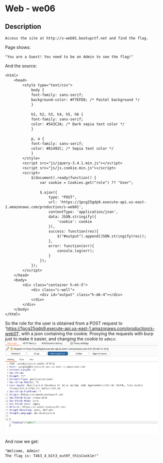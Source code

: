 # Web - we06
## Description
```
Access the site at http://s-web01.bootupctf.net and find the flag.

```

Page shows:
```
"You are a Guest! You need to be an Admin to see the flag!"
```
And the source:
```
<html>
    <head>
        <style type="text/css">
            body {
            font-family: sans-serif;
            background-color: #F7EFD8; /* Pastel background */
            }

            h1, h2, h3, h4, h5, h6 {
            font-family: sans-serif;
            color: #543C2A; /* Dark sepia text color */
            }

            p, a {
            font-family: sans-serif;
            color: #61492C; /* Sepia text color */
            }
        </style>
        <script src="js/jquery-3.4.1.min.js"></script>
        <script src="js/js.cookie.min.js"></script>
        <script>
            $(document).ready(function() {
                var cookie = Cookies.get("role") ?? "User";
                
                $.ajax({
                    type: "POST",
                    url: 'https://1pcg25gdp9.execute-api.us-east-1.amazonaws.com/production/s-web01',
                    contentType: 'application/json',
                    data: JSON.stringify({
                        'cookie': cookie
                    }),
                    success: function(res){
                        $("#output").append(JSON.stringify(res));
                    },
                    error: function(err){
                        console.log(err);
                    }
                });
            });
        </script>
    </head>
    <body>
        <div class="container h-mt-5">
            <div class="c-well">
                <div id="output" class="h-mb-4"></div>
            </div>
        </div>
    </body>
</html>
```

So the role for the user is obtained from a POST request to 'https://1pcg25gdp9.execute-api.us-east-1.amazonaws.com/production/s-web01', with a json containing the cookie.
Proxying the requests with burp just to make it easier, and changing the cookie to `admin`:
![burp](./img/we06.png)

And now we get:
```
"Welcome, Admin!
The flag is: T4k3_4_b1t3_out0f_th1sCook1e!"
```

